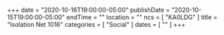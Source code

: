 +++
date = "2020-10-16T19:00:00-05:00"
publishDate = "2020-10-15T19:00:00-05:00"
endTime = ""
location = ""
ncs = [ "KA0LDG" ]
title = "Isolation Net 1016"
categories = [ "Social" ]
dates = [ "" ]
+++
